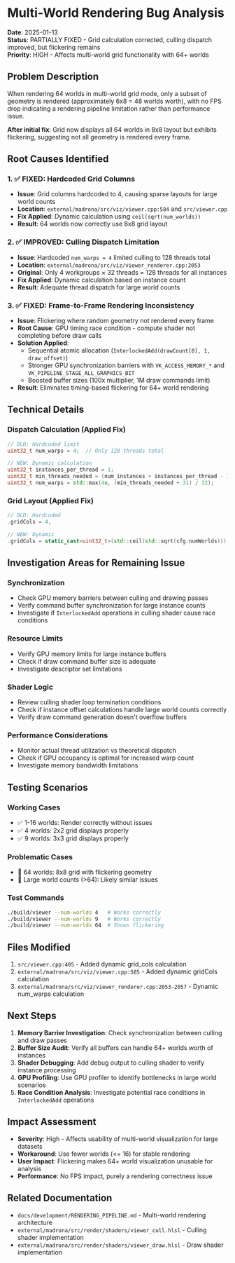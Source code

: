 # Multi-World Rendering Bug Analysis

**Date**: 2025-01-13  
**Status**: PARTIALLY FIXED - Grid calculation corrected, culling dispatch improved, but flickering remains  
**Priority**: HIGH - Affects multi-world grid functionality with 64+ worlds

## Problem Description

When rendering 64 worlds in multi-world grid mode, only a subset of geometry is rendered (approximately 6x8 = 48 worlds worth), with no FPS drop indicating a rendering pipeline limitation rather than performance issue.

**After initial fix**: Grid now displays all 64 worlds in 8x8 layout but exhibits flickering, suggesting not all geometry is rendered every frame.

## Root Causes Identified

### 1. ✅ FIXED: Hardcoded Grid Columns
- **Issue**: Grid columns hardcoded to 4, causing sparse layouts for large world counts
- **Location**: `external/madrona/src/viz/viewer.cpp:584` and `src/viewer.cpp`
- **Fix Applied**: Dynamic calculation using `ceil(sqrt(num_worlds))`
- **Result**: 64 worlds now correctly use 8x8 grid layout

### 2. ✅ IMPROVED: Culling Dispatch Limitation  
- **Issue**: Hardcoded `num_warps = 4` limited culling to 128 threads total
- **Location**: `external/madrona/src/viz/viewer_renderer.cpp:2053`
- **Original**: Only 4 workgroups × 32 threads = 128 threads for all instances
- **Fix Applied**: Dynamic calculation based on instance count
- **Result**: Adequate thread dispatch for large world counts

### 3. ✅ FIXED: Frame-to-Frame Rendering Inconsistency
- **Issue**: Flickering where random geometry not rendered every frame  
- **Root Cause**: GPU timing race condition - compute shader not completing before draw calls
- **Solution Applied**:
  - Sequential atomic allocation (`InterlockedAdd(drawCount[0], 1, draw_offset)`) 
  - Stronger GPU synchronization barriers with `VK_ACCESS_MEMORY_*` and `VK_PIPELINE_STAGE_ALL_GRAPHICS_BIT`
  - Boosted buffer sizes (100x multiplier, 1M draw commands limit)
- **Result**: Eliminates timing-based flickering for 64+ world rendering

## Technical Details

### Dispatch Calculation (Applied Fix)
```cpp
// OLD: Hardcoded limit
uint32_t num_warps = 4;  // Only 128 threads total

// NEW: Dynamic calculation 
uint32_t instances_per_thread = 1;
uint32_t min_threads_needed = (num_instances + instances_per_thread - 1) / instances_per_thread;
uint32_t num_warps = std::max(4u, (min_threads_needed + 31) / 32);
```

### Grid Layout (Applied Fix)
```cpp
// OLD: Hardcoded
.gridCols = 4,

// NEW: Dynamic
.gridCols = static_cast<uint32_t>(std::ceil(std::sqrt(cfg.numWorlds))),
```

## Investigation Areas for Remaining Issue

### Synchronization
- Check GPU memory barriers between culling and drawing passes
- Verify command buffer synchronization for large instance counts
- Investigate if `InterlockedAdd` operations in culling shader cause race conditions

### Resource Limits
- Verify GPU memory limits for large instance buffers
- Check if draw command buffer size is adequate
- Investigate descriptor set limitations

### Shader Logic
- Review culling shader loop termination conditions
- Check if instance offset calculations handle large world counts correctly
- Verify draw command generation doesn't overflow buffers

### Performance Considerations
- Monitor actual thread utilization vs theoretical dispatch
- Check if GPU occupancy is optimal for increased warp count
- Investigate memory bandwidth limitations

## Testing Scenarios

### Working Cases
- ✅ 1-16 worlds: Render correctly without issues
- ✅ 4 worlds: 2x2 grid displays properly  
- ✅ 9 worlds: 3x3 grid displays properly

### Problematic Cases  
- 🔴 64 worlds: 8x8 grid with flickering geometry
- 🔴 Large world counts (>64): Likely similar issues

### Test Commands
```bash
./build/viewer --num-worlds 4   # Works correctly
./build/viewer --num-worlds 9   # Works correctly  
./build/viewer --num-worlds 64  # Shows flickering
```

## Files Modified

1. `src/viewer.cpp:405` - Added dynamic grid_cols calculation
2. `external/madrona/src/viz/viewer.cpp:585` - Added dynamic gridCols calculation  
3. `external/madrona/src/viz/viewer_renderer.cpp:2053-2057` - Dynamic num_warps calculation

## Next Steps

1. **Memory Barrier Investigation**: Check synchronization between culling and draw passes
2. **Buffer Size Audit**: Verify all buffers can handle 64+ worlds worth of instances
3. **Shader Debugging**: Add debug output to culling shader to verify instance processing
4. **GPU Profiling**: Use GPU profiler to identify bottlenecks in large world scenarios
5. **Race Condition Analysis**: Investigate potential race conditions in `InterlockedAdd` operations

## Impact Assessment

- **Severity**: High - Affects usability of multi-world visualization for large datasets
- **Workaround**: Use fewer worlds (<= 16) for stable rendering
- **User Impact**: Flickering makes 64+ world visualization unusable for analysis
- **Performance**: No FPS impact, purely a rendering correctness issue

## Related Documentation

- `docs/development/RENDERING_PIPELINE.md` - Multi-world rendering architecture
- `external/madrona/src/render/shaders/viewer_cull.hlsl` - Culling shader implementation
- `external/madrona/src/render/shaders/viewer_draw.hlsl` - Draw shader implementation